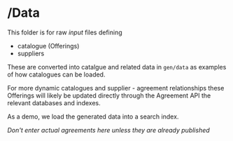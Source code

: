 # /Data

This folder is for raw _input_ files defining 

- catalogue (Offerings) 
- suppliers

These are converted into catalgue and related data in `gen/data` 
as examples of how catalogues can be loaded.

For more dynamic catalogues and supplier - agreement relationships
these Offerings will likely be updated directly through the
Agreement API the relevant databases and indexes.

As a demo, we load the generated data into a search index.

*Don't enter actual agreements here unless they are already published* 